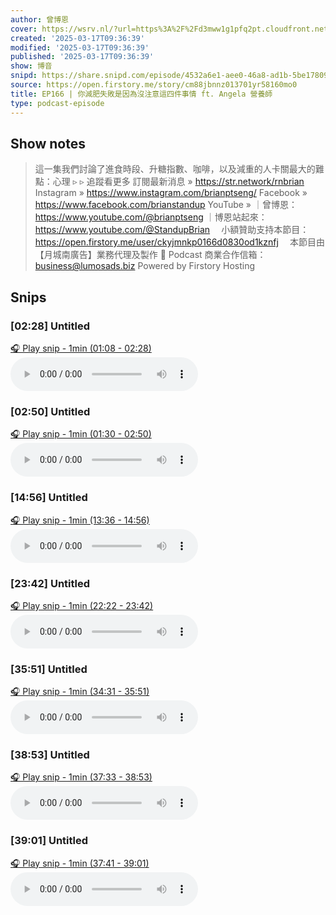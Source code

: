 ```yaml
---
author: 曾博恩
cover: https://wsrv.nl/?url=https%3A%2F%2Fd3mww1g1pfq2pt.cloudfront.net%2FAvatar%2Fckyjmnkp0166d0830od1kznfj%2F1642480792231.png&w=200&h=200
created: '2025-03-17T09:36:39'
modified: '2025-03-17T09:36:39'
published: '2025-03-17T09:36:39'
show: 博音
snipd: https://share.snipd.com/episode/4532a6e1-aee0-46a8-ad1b-5be17809b636
source: https://open.firstory.me/story/cm88jbnnz013701yr58160mo0
title: EP166 | 你減肥失敗是因為沒注意這四件事情 ft. Angela 營養師
type: podcast-episode
---
```



## Show notes
> 這一集我們討論了進食時段、升糖指數、咖啡，以及減重的人卡關最大的難點：心理    ▹ ▹ 追蹤看更多  訂閱最新消息 » https://str.network/rnbrian  Instagram » https://www.instagram.com/brianptseng/  Facebook » https://www.facebook.com/brianstandup  YouTube »   ｜曾博恩：https://www.youtube.com/@brianptseng  ｜博恩站起來：https://www.youtube.com/@StandupBrian  ⠀  小額贊助支持本節目：  https://open.firstory.me/user/ckyjmnkp0166d0830od1kznfj   ⠀  本節目由【月城南廣告】業務代理及製作  💌 Podcast 商業合作信箱：business@lumosads.biz
> Powered by  Firstory Hosting

## Snips
### [02:28] Untitled
[🎧 Play snip - 1min️ (01:08 - 02:28)](https://share.snipd.com/snip/49370f04-66e5-4fab-981c-243dc38f6246)
<audio controls> <source src="https://m.cdn.firstory.me/track/ckyjmnkp0166d0830od1kznfj/cm88jbnnz013701yr58160mo0/https%3A%2F%2Fd3mww1g1pfq2pt.cloudfront.net%2FRecord%2Fckyjmnkp0166d0830od1kznfj%2Fcm88jbnnz013801yr3if9diq0.mp3?v=1741942103324#t=01:08,02:28"> </audio>
### [02:50] Untitled
[🎧 Play snip - 1min️ (01:30 - 02:50)](https://share.snipd.com/snip/b6bfe6e6-cda1-4e4d-9c6f-0f377fa82052)
<audio controls> <source src="https://m.cdn.firstory.me/track/ckyjmnkp0166d0830od1kznfj/cm88jbnnz013701yr58160mo0/https%3A%2F%2Fd3mww1g1pfq2pt.cloudfront.net%2FRecord%2Fckyjmnkp0166d0830od1kznfj%2Fcm88jbnnz013801yr3if9diq0.mp3?v=1741942103324#t=01:30,02:50"> </audio>
### [14:56] Untitled
[🎧 Play snip - 1min️ (13:36 - 14:56)](https://share.snipd.com/snip/fb1ad142-7f40-4dfe-9bf7-83da8a26c3a9)
<audio controls> <source src="https://m.cdn.firstory.me/track/ckyjmnkp0166d0830od1kznfj/cm88jbnnz013701yr58160mo0/https%3A%2F%2Fd3mww1g1pfq2pt.cloudfront.net%2FRecord%2Fckyjmnkp0166d0830od1kznfj%2Fcm88jbnnz013801yr3if9diq0.mp3?v=1741942103324#t=13:36,14:56"> </audio>
### [23:42] Untitled
[🎧 Play snip - 1min️ (22:22 - 23:42)](https://share.snipd.com/snip/4fc4ba4f-d6fb-4a2a-ba28-5600a6665a28)
<audio controls> <source src="https://m.cdn.firstory.me/track/ckyjmnkp0166d0830od1kznfj/cm88jbnnz013701yr58160mo0/https%3A%2F%2Fd3mww1g1pfq2pt.cloudfront.net%2FRecord%2Fckyjmnkp0166d0830od1kznfj%2Fcm88jbnnz013801yr3if9diq0.mp3?v=1741942103324#t=22:22,23:42"> </audio>
### [35:51] Untitled
[🎧 Play snip - 1min️ (34:31 - 35:51)](https://share.snipd.com/snip/6ac4e7f8-f6a3-4e4b-a39c-f458e56d4cde)
<audio controls> <source src="https://m.cdn.firstory.me/track/ckyjmnkp0166d0830od1kznfj/cm88jbnnz013701yr58160mo0/https%3A%2F%2Fd3mww1g1pfq2pt.cloudfront.net%2FRecord%2Fckyjmnkp0166d0830od1kznfj%2Fcm88jbnnz013801yr3if9diq0.mp3?v=1741942103324#t=34:31,35:51"> </audio>
### [38:53] Untitled
[🎧 Play snip - 1min️ (37:33 - 38:53)](https://share.snipd.com/snip/0fcda016-766c-4926-9bee-a134be350b86)
<audio controls> <source src="https://m.cdn.firstory.me/track/ckyjmnkp0166d0830od1kznfj/cm88jbnnz013701yr58160mo0/https%3A%2F%2Fd3mww1g1pfq2pt.cloudfront.net%2FRecord%2Fckyjmnkp0166d0830od1kznfj%2Fcm88jbnnz013801yr3if9diq0.mp3?v=1741942103324#t=37:33,38:53"> </audio>
### [39:01] Untitled
[🎧 Play snip - 1min️ (37:41 - 39:01)](https://share.snipd.com/snip/68c62c98-4669-424f-9072-f4a8721c2d80)
<audio controls> <source src="https://m.cdn.firstory.me/track/ckyjmnkp0166d0830od1kznfj/cm88jbnnz013701yr58160mo0/https%3A%2F%2Fd3mww1g1pfq2pt.cloudfront.net%2FRecord%2Fckyjmnkp0166d0830od1kznfj%2Fcm88jbnnz013801yr3if9diq0.mp3?v=1741942103324#t=37:41,39:01"> </audio>
